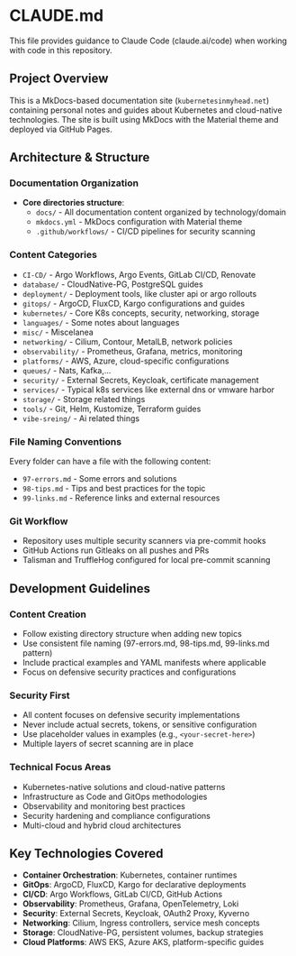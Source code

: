 # CLAUDE.md

This file provides guidance to Claude Code (claude.ai/code) when working with code in this repository.

## Project Overview

This is a MkDocs-based documentation site (`kubernetesinmyhead.net`) containing personal notes and guides about Kubernetes and cloud-native technologies. The site is built using MkDocs with the Material theme and deployed via GitHub Pages.

## Architecture & Structure

### Documentation Organization

- **Core directories structure**:
  - `docs/` - All documentation content organized by technology/domain
  - `mkdocs.yml` - MkDocs configuration with Material theme
  - `.github/workflows/` - CI/CD pipelines for security scanning

### Content Categories

- `CI-CD/` - Argo Workflows, Argo Events, GitLab CI/CD, Renovate
- `database/` - CloudNative-PG, PostgreSQL guides
- `deployment/` - Deployment tools, like cluster api or argo rollouts
- `gitops/` - ArgoCD, FluxCD, Kargo configurations and guides  
- `kubernetes/` - Core K8s concepts, security, networking, storage
- `languages/` - Some notes about languages
- `misc/` - Miscelanea
- `networking/` - Cilium, Contour, MetalLB, network policies
- `observability/` - Prometheus, Grafana, metrics, monitoring
- `platforms/` - AWS, Azure, cloud-specific configurations
- `queues/` - Nats, Kafka,...
- `security/` - External Secrets, Keycloak, certificate management
- `services/` - Typical k8s services like external dns or vmware harbor
- `storage/` - Storage related things
- `tools/` - Git, Helm, Kustomize, Terraform guides
- `vibe-sreing/` - Ai related things

### File Naming Conventions

Every folder can have a file with the following content:

- `97-errors.md` - Some errors and solutions
- `98-tips.md` - Tips and best practices for the topic
- `99-links.md` - Reference links and external resources

### Git Workflow

- Repository uses multiple security scanners via pre-commit hooks
- GitHub Actions run Gitleaks on all pushes and PRs
- Talisman and TruffleHog configured for local pre-commit scanning

## Development Guidelines

### Content Creation

- Follow existing directory structure when adding new topics
- Use consistent file naming (97-errors.md, 98-tips.md, 99-links.md pattern)
- Include practical examples and YAML manifests where applicable
- Focus on defensive security practices and configurations

### Security First

- All content focuses on defensive security implementations
- Never include actual secrets, tokens, or sensitive configuration
- Use placeholder values in examples (e.g., `<your-secret-here>`)
- Multiple layers of secret scanning are in place

### Technical Focus Areas

- Kubernetes-native solutions and cloud-native patterns
- Infrastructure as Code and GitOps methodologies  
- Observability and monitoring best practices
- Security hardening and compliance configurations
- Multi-cloud and hybrid cloud architectures

## Key Technologies Covered

- **Container Orchestration**: Kubernetes, container runtimes
- **GitOps**: ArgoCD, FluxCD, Kargo for declarative deployments
- **CI/CD**: Argo Workflows, GitLab CI/CD, GitHub Actions
- **Observability**: Prometheus, Grafana, OpenTelemetry, Loki
- **Security**: External Secrets, Keycloak, OAuth2 Proxy, Kyverno
- **Networking**: Cilium, Ingress controllers, service mesh concepts
- **Storage**: CloudNative-PG, persistent volumes, backup strategies
- **Cloud Platforms**: AWS EKS, Azure AKS, platform-specific guides
